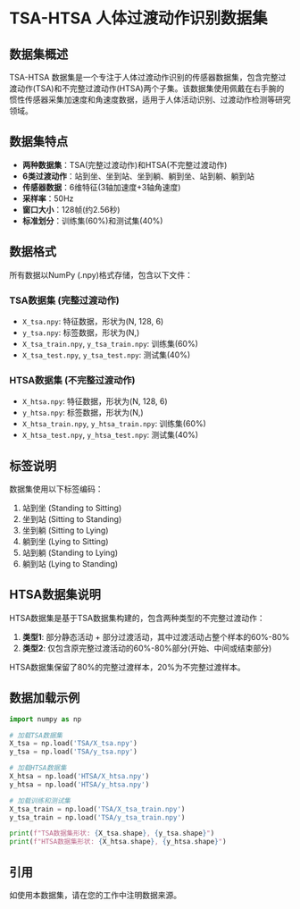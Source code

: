 ﻿# TSA-HTSA 人体过渡动作识别数据集

## 数据集概述

TSA-HTSA 数据集是一个专注于人体过渡动作识别的传感器数据集，包含完整过渡动作(TSA)和不完整过渡动作(HTSA)两个子集。该数据集使用佩戴在右手腕的惯性传感器采集加速度和角速度数据，适用于人体活动识别、过渡动作检测等研究领域。

## 数据集特点

- **两种数据集**：TSA(完整过渡动作)和HTSA(不完整过渡动作)
- **6类过渡动作**：站到坐、坐到站、坐到躺、躺到坐、站到躺、躺到站
- **传感器数据**：6维特征(3轴加速度+3轴角速度)
- **采样率**：50Hz
- **窗口大小**：128帧(约2.56秒)
- **标准划分**：训练集(60%)和测试集(40%)

## 数据格式

所有数据以NumPy (.npy)格式存储，包含以下文件：

### TSA数据集 (完整过渡动作)

- `X_tsa.npy`: 特征数据，形状为(N, 128, 6)
- `y_tsa.npy`: 标签数据，形状为(N,)
- `X_tsa_train.npy`, `y_tsa_train.npy`: 训练集(60%)
- `X_tsa_test.npy`, `y_tsa_test.npy`: 测试集(40%)

### HTSA数据集 (不完整过渡动作)

- `X_htsa.npy`: 特征数据，形状为(N, 128, 6)
- `y_htsa.npy`: 标签数据，形状为(N,)
- `X_htsa_train.npy`, `y_htsa_train.npy`: 训练集(60%)
- `X_htsa_test.npy`, `y_htsa_test.npy`: 测试集(40%)

## 标签说明

数据集使用以下标签编码：

1. 站到坐 (Standing to Sitting)
2. 坐到站 (Sitting to Standing)
3. 坐到躺 (Sitting to Lying)
4. 躺到坐 (Lying to Sitting)
5. 站到躺 (Standing to Lying)
6. 躺到站 (Lying to Standing)

## HTSA数据集说明

HTSA数据集是基于TSA数据集构建的，包含两种类型的不完整过渡动作：

1. **类型1**: 部分静态活动 + 部分过渡活动，其中过渡活动占整个样本的60%-80%
2. **类型2**: 仅包含原完整过渡活动的60%-80%部分(开始、中间或结束部分)

HTSA数据集保留了80%的完整过渡样本，20%为不完整过渡样本。

## 数据加载示例

```python
import numpy as np

# 加载TSA数据集
X_tsa = np.load('TSA/X_tsa.npy')
y_tsa = np.load('TSA/y_tsa.npy')

# 加载HTSA数据集
X_htsa = np.load('HTSA/X_htsa.npy')
y_htsa = np.load('HTSA/y_htsa.npy')

# 加载训练和测试集
X_tsa_train = np.load('TSA/X_tsa_train.npy')
y_tsa_train = np.load('TSA/y_tsa_train.npy')

print(f"TSA数据集形状: {X_tsa.shape}, {y_tsa.shape}")
print(f"HTSA数据集形状: {X_htsa.shape}, {y_htsa.shape}")
```

## 引用

如使用本数据集，请在您的工作中注明数据来源。

